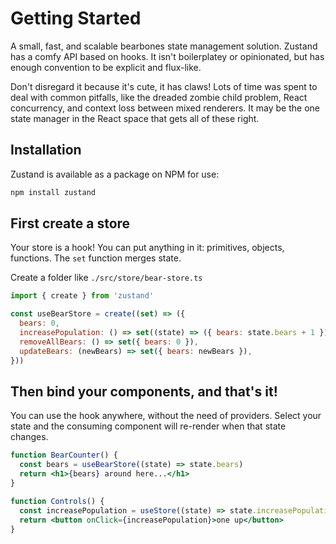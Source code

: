 # Getting Started

A small, fast, and scalable bearbones state management solution. Zustand has a comfy API based on hooks. It isn't boilerplatey or opinionated, but has enough convention to be explicit and flux-like.

Don't disregard it because it's cute, it has claws! Lots of time was spent to deal with common pitfalls, like the dreaded zombie child problem, React concurrency, and context loss between mixed renderers. It may be the one state manager in the React space that gets all of these right.

## Installation

Zustand is available as a package on NPM for use:

```bash
npm install zustand
```

## First create a store

Your store is a hook! You can put anything in it: primitives, objects, functions. The `set` function merges state.

Create a folder like `./src/store/bear-store.ts`

```jsx
import { create } from 'zustand'

const useBearStore = create((set) => ({
  bears: 0,
  increasePopulation: () => set((state) => ({ bears: state.bears + 1 })),
  removeAllBears: () => set({ bears: 0 }),
  updateBears: (newBears) => set({ bears: newBears }),
}))
```

## Then bind your components, and that's it!

You can use the hook anywhere, without the need of providers. Select your state and the consuming component will re-render when that state changes.

```jsx
function BearCounter() {
  const bears = useBearStore((state) => state.bears)
  return <h1>{bears} around here...</h1>
}

function Controls() {
  const increasePopulation = useStore((state) => state.increasePopulation)
  return <button onClick={increasePopulation}>one up</button>
}
```